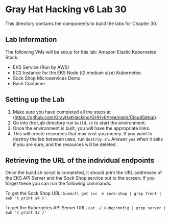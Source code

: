 # Gray Hat Hacking v6 Lab 30
This directory contains the components to build the labs for Chapter 30.

## Lab Information  
The following VMs will be setup for this lab:
Amazon Elastic Kubernetes Stack:
- EKS Service (Run by AWS)
- EC2 Instance for the EKS Node (t2.medium size)
Kubernetes:
- Sock Shop Microservices Demo
- Bash Container

## Setting up the Lab    
1. Make sure you have completed all the steps at (https://github.com/GrayHatHacking/GHHv6/tree/main/CloudSetup).
2. Go into the Lab directory run `build.sh` to start the environment.
3. Once the environment is built, you will have the appropriate links.
4. This will create resources that may cost you money. If you want to destroy
   the lab between uses, run `destroy.sh`. Answer `yes` when it asks if you are
   sure, and the resources will be deleted.
   
## Retrieving the URL of the individual endpoints
Once the build.sh script is completed, it should print the URL addresses of the
EKS API Server and the Sock Shop service out to the screen. If you forget these
you can run the following commands:

To get the Sock Shop URL: 
```kubectl get svc -n sock-shop | grep front | awk '{ print $4 }'```

To get the Kubernetes API Server URL:
```cat ~/.kube/config | grep server | awk '{ print $2 }'```
